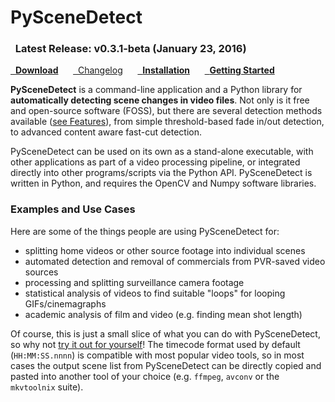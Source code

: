 
<h1>PySceneDetect &nbsp;<span class="fa fa-film"></span></h1>

<div class="important">
<h3><span class="fa fa-info-circle"></span>&nbsp; Latest Release: <b>v0.3.1-beta</b> (January 23, 2016)</h3>
<a href="download/" class="btn btn-success" role="button"><span class="fa fa-download"></span>&nbsp; <b>Download</b></a> &nbsp;&nbsp;&nbsp;&nbsp; <a href="changelog/" class="btn btn-info" role="button"><span class="fa fa-reorder"></span>&nbsp; </b>Changelog</b></a> &nbsp;&nbsp;&nbsp;&nbsp; <a href="download/#installation" class="btn btn-warning" role="button"><span class="fa fa-gear"></span>&nbsp; <b>Installation</b></a> &nbsp;&nbsp;&nbsp;&nbsp; <a href="examples/usage/" class="btn btn-danger" role="button"><span class="fa fa-book"></span>&nbsp; <b>Getting Started</b></a>
</div>


**PySceneDetect** is a command-line application and a Python library for **automatically detecting scene changes in video files**.  Not only is it free and open-source software (FOSS), but there are several detection methods available ([see Features](features.md)), from simple threshold-based fade in/out detection, to advanced content aware fast-cut detection.

PySceneDetect can be used on its own as a stand-alone executable, with other applications as part of a video processing pipeline, or integrated directly into other programs/scripts via the Python API.  PySceneDetect is written in Python, and requires the OpenCV and Numpy software libraries.


<h3>Examples and Use Cases</h3>

Here are some of the things people are using PySceneDetect for:

 - splitting home videos or other source footage into individual scenes
 - automated detection and removal of commercials from PVR-saved video sources
 - processing and splitting surveillance camera footage
 - statistical analysis of videos to find suitable "loops" for looping GIFs/cinemagraphs
 - academic analysis of film and video (e.g. finding mean shot length)

Of course, this is just a small slice of what you can do with PySceneDetect, so why not <a href="download/" alt="Download PySceneDetect">try it out for yourself</a>!  The timecode format used by default (`HH:MM:SS.nnnn`) is compatible with most popular video tools, so in most cases the output scene list from PySceneDetect can be directly copied and pasted into another tool of your choice (e.g. `ffmpeg`, `avconv` or the `mkvtoolnix` suite).


